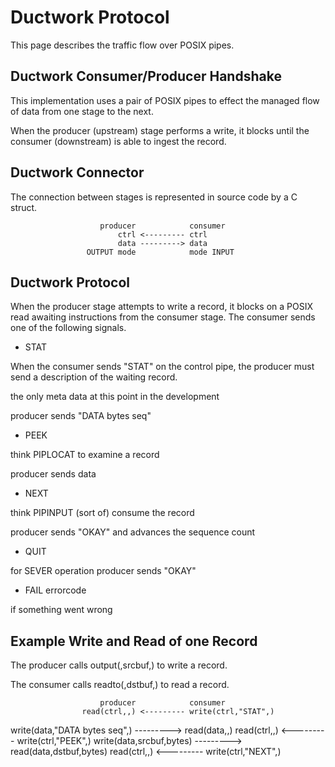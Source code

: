 # Ductwork Protocol

This page describes the traffic flow over POSIX pipes.

## Ductwork Consumer/Producer Handshake

This implementation uses a pair of POSIX pipes
to effect the managed flow of data from one stage to the next.

When the producer (upstream) stage performs a write,
it blocks until the consumer (downstream) is able to ingest
the record.

## Ductwork Connector

The connection between stages is represented in source code by a C struct.


                        producer            consumer
                            ctrl <--------- ctrl
                            data ---------> data
                     OUTPUT mode            mode INPUT


## Ductwork Protocol

When the producer stage attempts to write a record,
it blocks on a POSIX read awaiting instructions from the
consumer stage. The consumer sends one of the following signals.

* STAT

When the consumer sends "STAT" on the control pipe,
the producer must send a description of the waiting record.

the only meta data at this point in the development

producer sends "DATA bytes seq"

* PEEK

think PIPLOCAT to examine a record

producer sends data

* NEXT

think PIPINPUT (sort of) consume the record

producer sends "OKAY" and advances the sequence count

* QUIT

for SEVER operation
          producer sends "OKAY"

* FAIL errorcode

if something went wrong

## Example Write and Read of one Record

The producer calls output(,srcbuf,) to write a record.

The consumer calls readto(,dstbuf,) to read a record.

                        producer            consumer
                    read(ctrl,,) <--------- write(ctrl,"STAT",)
   write(data,"DATA bytes seq",) ---------> read(data,,)
                    read(ctrl,,) <--------- write(ctrl,"PEEK",)
        write(data,srcbuf,bytes) ---------> read(data,dstbuf,bytes)
                    read(ctrl,,) <--------- write(ctrl,"NEXT",)




